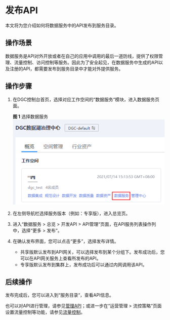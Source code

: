 # 发布API<a name="dgc_01_0308"></a>

本文将为您介绍如何将数据服务中的API发布到服务目录。

## 操作场景<a name="section19610146121416"></a>

数据服务是API对外开放或者在自己的应用中调用的最后一道防线，提供了权限管理、流量控制、访问控制等服务。因此为了安全起见，在数据服务中生成的API以及注册的API，都需要发布到服务目录中才能对外提供服务。

## 操作步骤<a name="zh-cn_topic_0179716873_section18879144719019"></a>

1.  在DGC控制台首页，选择对应工作空间的“数据服务“模块，进入数据服务页面。

    **图 1**  选择数据服务<a name="dgc_01_0313_dgc_01_0009_fig1540042925813"></a>  
    ![](figures/选择数据服务.png "选择数据服务")


1.  在左侧导航栏选择服务版本（例如：专享版），进入总览页。
2.  进入“数据服务  \>  总览  \>  开发API  \>  API管理“页面，在API服务列表操作列中，选择“更多  \>  发布“。
3.  在确认发布界面，您可以点击“更多”，选择发布详情。
    -   共享版默认发布到API网关，可以选择发布到某个分组下。发布成功后，您可以在API网关服务上查看所发布的API。
    -   专享版默认发布到集群上，发布成功后可以通过内网调用该API。


## 后续操作<a name="section1853732531518"></a>

发布完成后，您可以进入到“服务目录“，查看API信息。

也可以对API进行管理，请参见[管理API](管理API.md)；或进一步在“运营管理  \>  流控策略“页面设置流量控制等功能，请参见[流量控制](流量控制.md)。

